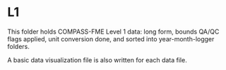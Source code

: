 # L1

This folder holds COMPASS-FME Level 1 data: long form, bounds QA/QC flags applied,
unit conversion done, and sorted into year-month-logger folders.

A basic data visualization file is also written for each data file.
